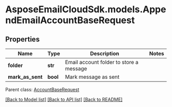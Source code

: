 # AsposeEmailCloudSdk.models.AppendEmailAccountBaseRequest
## Properties
Name | Type | Description | Notes
------------ | ------------- | ------------- | -------------
**folder** | **str** | Email account folder to store a message              | 
**mark_as_sent** | **bool** | Mark message as sent              | 

 Parent class: [AccountBaseRequest](AccountBaseRequest.md)

[[Back to Model list]](README.md#documentation-for-models) [[Back to API list]](README.md#documentation-for-api-endpoints) [[Back to README]](README.md)


